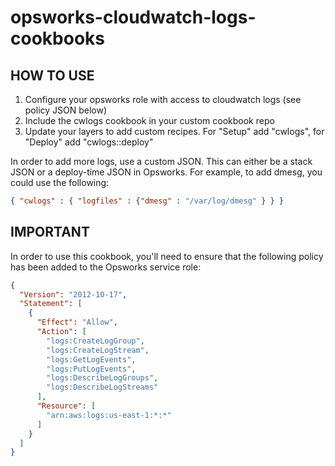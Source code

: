 opsworks-cloudwatch-logs-cookbooks
==================================
## HOW TO USE
 1. Configure your opsworks role with access to cloudwatch logs (see policy JSON below)
 2. Include the cwlogs cookbook in your custom cookbook repo
 3. Update your layers to add custom recipes. For "Setup" add "cwlogs", for "Deploy" add "cwlogs::deploy"

In order to add more logs, use a custom JSON. This can either be a stack JSON or a deploy-time JSON in Opsworks. For example, to add dmesg, you could use the following:

```json 	
{ "cwlogs" : { "logfiles" : {"dmesg" : "/var/log/dmesg" } } }
```

## IMPORTANT

In order to use this cookbook, you'll need to ensure that the following policy has been added to the Opsworks service role:
```json
{
  "Version": "2012-10-17",
  "Statement": [
    {
      "Effect": "Allow",
      "Action": [
        "logs:CreateLogGroup",
        "logs:CreateLogStream",
        "logs:GetLogEvents",
        "logs:PutLogEvents",
        "logs:DescribeLogGroups",
        "logs:DescribeLogStreams"
      ],
      "Resource": [
        "arn:aws:logs:us-east-1:*:*"
      ]
    }
  ]
}
```

